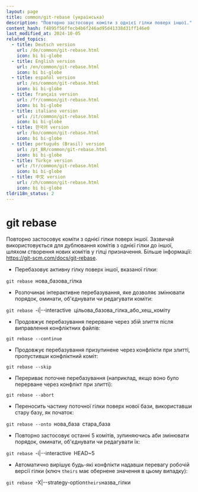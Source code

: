```yaml
---
layout: page
title: common/git-rebase (українська)
description: "Повторно застосовує коміти з однієї гілки поверх іншої."
content_hash: f4895f56ffecb4b6f246ad95d41338d31ff146e0
last_modified_at: 2024-10-05
related_topics:
  - title: Deutsch version
    url: /de/common/git-rebase.html
    icon: bi bi-globe
  - title: English version
    url: /en/common/git-rebase.html
    icon: bi bi-globe
  - title: español version
    url: /es/common/git-rebase.html
    icon: bi bi-globe
  - title: français version
    url: /fr/common/git-rebase.html
    icon: bi bi-globe
  - title: italiano version
    url: /it/common/git-rebase.html
    icon: bi bi-globe
  - title: 한국어 version
    url: /ko/common/git-rebase.html
    icon: bi bi-globe
  - title: português (Brasil) version
    url: /pt_BR/common/git-rebase.html
    icon: bi bi-globe
  - title: Türkçe version
    url: /tr/common/git-rebase.html
    icon: bi bi-globe
  - title: 中文 version
    url: /zh/common/git-rebase.html
    icon: bi bi-globe
tldri18n_status: 2
---
```

# git rebase

Повторно застосовує коміти з однієї гілки поверх іншої.
Зазвичай використовується для дублювання комітів з однієї гілки до іншої, шляхом створення нових комітів у гілці призначення.
Більше інформації: <https://git-scm.com/docs/git-rebase>.

- Перебазовує активну гілку поверх іншої, вказаної гілки:

`git rebase `<span class="tldr-var badge badge-pill bg-dark-lm bg-white-dm text-white-lm text-dark-dm font-weight-bold">нова_базова_гілка</span>

- Розпочинає інтерактивне перебазування, яке дозволяє змінювати порядок, оминати, об'єднувати чи редагувати коміти:

`git rebase `<span class="tldr-var badge badge-pill bg-dark-lm bg-white-dm text-white-lm text-dark-dm font-weight-bold">-i|--interactive</span>` `<span class="tldr-var badge badge-pill bg-dark-lm bg-white-dm text-white-lm text-dark-dm font-weight-bold">цільова_базова_гілка_або_хеш_коміту</span>

- Продовжує перебазування перерване через збій злиття після виправлення конфліктних файлів:

`git rebase --continue`

- Продовжує перебазування призупинене через конфлікти при злитті, пропустивши конфліктний коміт:

`git rebase --skip`

- Перериває поточне перебазування (наприклад, якщо воно було перерване через конфлікт при злитті):

`git rebase --abort`

- Переносить частину поточної гілки поверх нової бази, використавши стару базу, як початок:

`git rebase --onto `<span class="tldr-var badge badge-pill bg-dark-lm bg-white-dm text-white-lm text-dark-dm font-weight-bold">нова_база</span>` `<span class="tldr-var badge badge-pill bg-dark-lm bg-white-dm text-white-lm text-dark-dm font-weight-bold">стара_база</span>

- Повторно застосовує останні 5 комітів, зупиняючись аби змінювати порядок, оминати, об'єднувати чи редагувати їх:

`git rebase `<span class="tldr-var badge badge-pill bg-dark-lm bg-white-dm text-white-lm text-dark-dm font-weight-bold">-i|--interactive</span>` `<span class="tldr-var badge badge-pill bg-dark-lm bg-white-dm text-white-lm text-dark-dm font-weight-bold">HEAD~5</span>

- Автоматично вирішує будь-які конфлікти надавши перевагу робочій версії гілки (ключ `theirs` має обернене значення в цьому випадку):

`git rebase `<span class="tldr-var badge badge-pill bg-dark-lm bg-white-dm text-white-lm text-dark-dm font-weight-bold">-X|--strategy-option</span>` theirs `<span class="tldr-var badge badge-pill bg-dark-lm bg-white-dm text-white-lm text-dark-dm font-weight-bold">назва_гілки</span>
